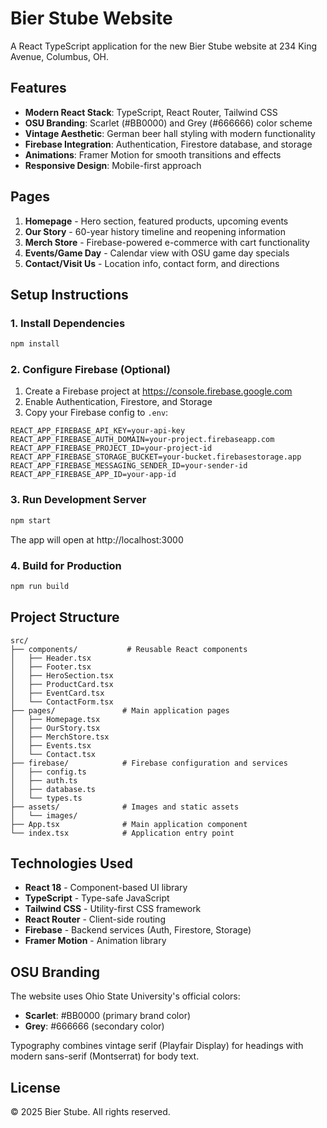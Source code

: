 # Bier Stube Website

A React TypeScript application for the new Bier Stube website at 234 King Avenue, Columbus, OH.

## Features

- **Modern React Stack**: TypeScript, React Router, Tailwind CSS
- **OSU Branding**: Scarlet (#BB0000) and Grey (#666666) color scheme
- **Vintage Aesthetic**: German beer hall styling with modern functionality
- **Firebase Integration**: Authentication, Firestore database, and storage
- **Animations**: Framer Motion for smooth transitions and effects
- **Responsive Design**: Mobile-first approach

## Pages

1. **Homepage** - Hero section, featured products, upcoming events
2. **Our Story** - 60-year history timeline and reopening information
3. **Merch Store** - Firebase-powered e-commerce with cart functionality
4. **Events/Game Day** - Calendar view with OSU game day specials
5. **Contact/Visit Us** - Location info, contact form, and directions

## Setup Instructions

### 1. Install Dependencies

```bash
npm install
```

### 2. Configure Firebase (Optional)

1. Create a Firebase project at https://console.firebase.google.com
2. Enable Authentication, Firestore, and Storage
3. Copy your Firebase config to `.env`:

```env
REACT_APP_FIREBASE_API_KEY=your-api-key
REACT_APP_FIREBASE_AUTH_DOMAIN=your-project.firebaseapp.com
REACT_APP_FIREBASE_PROJECT_ID=your-project-id
REACT_APP_FIREBASE_STORAGE_BUCKET=your-bucket.firebasestorage.app
REACT_APP_FIREBASE_MESSAGING_SENDER_ID=your-sender-id
REACT_APP_FIREBASE_APP_ID=your-app-id
```

### 3. Run Development Server

```bash
npm start
```

The app will open at http://localhost:3000

### 4. Build for Production

```bash
npm run build
```

## Project Structure

```
src/
├── components/           # Reusable React components
│   ├── Header.tsx
│   ├── Footer.tsx
│   ├── HeroSection.tsx
│   ├── ProductCard.tsx
│   ├── EventCard.tsx
│   └── ContactForm.tsx
├── pages/               # Main application pages
│   ├── Homepage.tsx
│   ├── OurStory.tsx
│   ├── MerchStore.tsx
│   ├── Events.tsx
│   └── Contact.tsx
├── firebase/            # Firebase configuration and services
│   ├── config.ts
│   ├── auth.ts
│   ├── database.ts
│   └── types.ts
├── assets/              # Images and static assets
│   └── images/
├── App.tsx              # Main application component
└── index.tsx            # Application entry point
```

## Technologies Used

- **React 18** - Component-based UI library
- **TypeScript** - Type-safe JavaScript
- **Tailwind CSS** - Utility-first CSS framework
- **React Router** - Client-side routing
- **Firebase** - Backend services (Auth, Firestore, Storage)
- **Framer Motion** - Animation library

## OSU Branding

The website uses Ohio State University's official colors:
- **Scarlet**: #BB0000 (primary brand color)
- **Grey**: #666666 (secondary color)

Typography combines vintage serif (Playfair Display) for headings with modern sans-serif (Montserrat) for body text.

## License

© 2025 Bier Stube. All rights reserved.